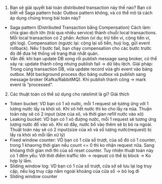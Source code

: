 1. Bạn sẽ giải quyết bài toán distributed transaction này thế nào? Bạn có biết về Saga pattern hoặc Outbox pattern không, và có thể mô tả cách áp dụng chúng trong bài toán này?
  - Saga pattern (Distributed Transaction bằng Compensation)
Cách làm: chia giao dịch lớn (trải qua nhiều service) thành chuỗi local transactions.
Mỗi local transaction có 2 phần:
Action (ví dụ: trừ tiền ví, cộng tiền ví, ghi log).
Compensation (ngược lại: cộng lại số tiền, huỷ log, gửi event rollback).
Nếu 1 bước fail, bạn chạy compensation cho các bước trước đó để đưa hệ thống về trạng thái nhất quán.
  - Vấn đề: khi bạn update DB xong rồi publish message sang broker, có thể xảy ra: update thành công nhưng publish fail → dữ liệu lệch.
Giải pháp:
Trong cùng transaction DB, vừa update record vừa ghi event vào bảng outbox.
Một background process đọc bảng outbox và publish sang message broker (Kafka/RabbitMQ).
Khi publish thành công → mark event là “processed”.
2. Các thuật toán có thể sử dụng cho ratelimit là gì? Giải thích
  - Token bucket: VD bạn có 1 xô nước, mỗi 1 request sẽ tương ứng với 1 lượng nước lấy ra khỏi xô. Khi xô hết nước thì ko cho lấy ra nũa. Thuận toán này sẽ có 2 input (size của xô, và thời gian refill nước vào xô)
  - Leaking bucket: VD bạn có 1 xô đượng nước, mỗi 1 request sẽ tương ứng lượng nước đổ vào xô. Khi xô đầy, nước bổ vào thêm sẽ bị bỏ ra ngoài. Thuật toán này sẽ có 2 input(size của xô và số lượng nước(request) bị lấy ra khỏi xô mỗi lần xử lý)
  - Fixed window counter: VD bạn có 1 cửa sổ trượt, của sổ đó có 1 counter, trong 1 khaorng thời gian nếu count <= 0 thì ko nhận request nữa. Sang khỏang thời gian mới thì của sổ reset counter. Tuy nhiên thuật toán này có 1 đểm yếu: Với thời điểm traffic lớn -> reqeust có thể bị block -> Ko hợp lý lắm.
  - Sliding window log: VD bạn có 1 của sổ trượt, cửa sở sẽ lưu lại log truy cập, nếu log truy cập nằm ngoài khoảng của cửa sổ -> bỏ log đi
  - Sliding window counter 
